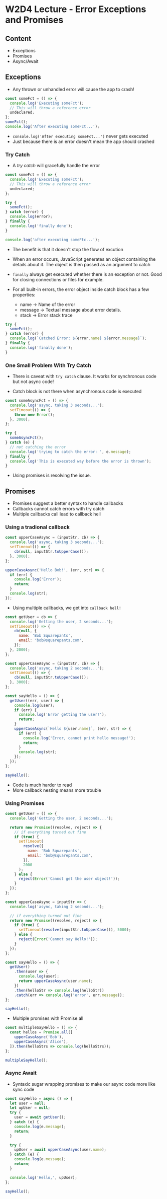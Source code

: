 # W2D4 Lecture - Error Exceptions and Promises

## Content

- Exceptions
- Promises
- Async/Await

## Exceptions

- Any thrown or unhandled error will cause the app to crash!

```javascript
const someFct = () => {
  console.log('Executing someFct');
  // This will throw a reference error
  undeclared;
};
someFct();
console.log('After executing someFct...');
```

- `console.log('After executing someFct...')` never gets executed
- Just because there is an error doesn't mean the app should crashed

### Try Catch

- A _try catch_ will gracefully handle the error

```javascript
const someFct = () => {
  console.log('Executing someFct');
  // This will throw a reference error
  undeclared;
};

try {
  someFct();
} catch (error) {
  console.log(error);
} finally {
  console.log('finally done');
}

console.log('after executing someFtc...');
```

- The benefit is that it doesn't stop the flow of excution
- When an error occurs, JavaScript generates an object containing the details about it. The object is then passed as an argument to catch
- `finally` always get executed whether there is an exception or not. Good for closing connections or files for example.

- For all built-in errors, the error object inside catch block has a few properties:

  - name -> Name of the error
  - message -> Textual message about error details.
  - stack -> Error stack trace

```javascript
try {
  someFct();
} catch (error) {
  console.log(`Catched Error: ${error.name} ${error.message}`);
} finally {
  console.log('finally done');
}
```

### One Small Problem With Try Catch

- There is caveat with `try catch` clause. It works for synchronous code but not async code!

- Catch block is not there when asynchronous code is executed

```js
const someAsyncFct = () => {
  console.log('async, taking 3 seconds...');
  setTimeout(() => {
    throw new Error();
  }, 3000);
};

try {
  someAsyncFct();
} catch (e) {
  // not catching the error
  console.log('trying to catch the error: ', e.message);
} finally {
  console.log('This is executed way before the error is thrown');
}
```

- Using promises is resolving the issue.

## Promises

- Promises suggest a better syntax to handle callbacks
- Callbacks cannot catch errors with try catch
- Multiple callbacks call lead to callback hell

### Using a tradional callback

```javascript
const upperCaseAsync = (inputStr, cb) => {
  console.log('async, taking 3 seconds...');
  setTimeout(() => {
    cb(null, inputStr.toUpperCase());
  }, 3000);
};

upperCaseAsync('Hello Bob!', (err, str) => {
  if (err) {
    console.log('Error');
    return;
  }
  console.log(str);
});
```

- Using multiple callbacks, we get into `callback hell!`

```javascript
const getUser = cb => {
  console.log('Getting the user, 2 seconds...');
  setTimeout(() => {
    cb(null, {
      name: 'Bob Squarepants',
      email: 'bob@squarepants.com',
    });
  }, 2000);
};

const upperCaseAsync = (inputStr, cb) => {
  console.log('async, taking 2 seconds...');
  setTimeout(() => {
    cb(null, inputStr.toUpperCase());
  }, 3000);
};

const sayHello = () => {
  getUser((err, user) => {
    console.log(user);
    if (err) {
      console.log('Error getting the user!');
      return;
    }
    upperCaseAsync(`Hello ${user.name}`, (err, str) => {
      if (err) {
        console.log('Error, cannot print hello message!');
        return;
      }
      console.log(str);
    });
  });
};

sayHello();
```

- Code is much harder to read
- More callback nesting means more trouble

### Using Promises

```javascript
const getUser = () => {
  console.log('Getting the user, 2 seconds...');

  return new Promise((resolve, reject) => {
    // if everything turned out fine
    if (true) {
      setTimeout(
        resolve({
          name: 'Bob Squarepants',
          email: 'bob@squarepants.com',
        }),
        2000
      );
    } else {
      reject(Error('Cannot get the user object!'));
    }
  });
};

const upperCaseAsync = inputStr => {
  console.log('async, taking 2 seconds...');

  // if everything turned out fine
  return new Promise((resolve, reject) => {
    if (true) {
      setTimeout(resolve(inputStr.toUpperCase()), 5000);
    } else {
      reject(Error('Cannot say Hello!'));
    }
  });
};

const sayHello = () => {
  getUser()
    .then(user => {
      console.log(user);
      return upperCaseAsync(user.name);
    })
    .then(helloStr => console.log(helloStr))
    .catch(err => console.log('error', err.message));
};

sayHello();
```

- Multiple promises with Promise.all

```javascript
const multipleSayHello = () => {
  const hellos = Promise.all([
    upperCaseAsync('Bob'),
    upperCaseAsync('Alice'),
  ]).then(helloStrs => console.log(helloStrs));
};

multipleSayHello();
```

### Async Await

- Syntaxic sugar wrapping promises to make our async code more like sync code

```js
const sayHello = async () => {
  let user = null;
  let upUser = null;
  try {
    user = await getUser();
  } catch (e) {
    console.log(e.message);
    return;
  }

  try {
    upUser = await upperCaseAsync(user.name);
  } catch (e) {
    console.log(e.message);
    return;
  }

  console.log('Hello,', upUser);
};

sayHello();
```
